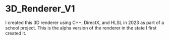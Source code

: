 # 3D_Renderer_V1
 I created this 3D renderer using C++, DirectX, and HLSL in 2023 as part of a school project. This is the alpha version of the renderer in the state I first created it. 
